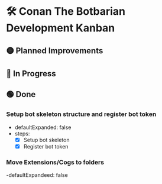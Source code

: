 # 🛠️ Conan The Botbarian Development Kanban

## 🟡 Planned Improvements

## 🔴 In Progress

## 🟢 Done

### Setup bot skeleton structure and register bot token

  - defaultExpanded: false
  - steps:
      - [x] Setup bot skeleton
      - [x] Register bot token

### Move Extensions/Cogs to folders

  -defaultExpandeed: false
  



